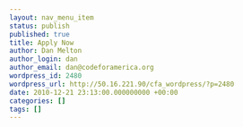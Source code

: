 ```yaml
---
layout: nav_menu_item
status: publish
published: true
title: Apply Now
author: Dan Melton
author_login: dan
author_email: dan@codeforamerica.org
wordpress_id: 2480
wordpress_url: http://50.16.221.90/cfa_wordpress/?p=2480
date: 2010-12-21 23:13:00.000000000 +00:00
categories: []
tags: []
---
```


